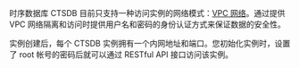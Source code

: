 
时序数据库 CTSDB 目前只支持一种访问实例的网络模式：[VPC 网络](https://cloud.tencent.com/document/product/215/20046)。通过提供 VPC 网络隔离和访问时提供用户名和密码的身份认证方式来保证数据的安全性。

实例创建后，每个 CTSDB 实例拥有一个内网地址和端口。您初始化实例时，设置了 root 帐号的密码后就可以通过 RESTful API 接口访问该实例。
